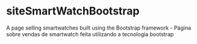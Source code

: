 # siteSmartWatchBootstrap
A page selling smartwatches built using the Bootstrap framework - Página sobre vendas de smartwatch feita utilizando a tecnologia bootstrap
